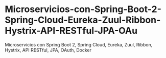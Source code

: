 # Microservicios-con-Spring-Boot-2-Spring-Cloud-Eureka-Zuul-Ribbon-Hystrix-API-RESTful-JPA-OAu
Microservicios con Spring Boot 2, Spring Cloud, Eureka, Zuul, Ribbon, Hystrix, API RESTful, JPA, OAuth, Docker

